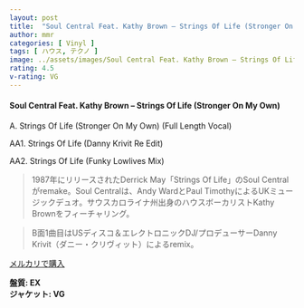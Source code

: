 ```yaml
---
layout: post
title:  "Soul Central Feat. Kathy Brown – Strings Of Life (Stronger On My Own)"
author: mmr
categories: [ Vinyl ]
tags: [ ハウス, テクノ ]
image: ../assets/images/Soul Central Feat. Kathy Brown – Strings Of Life (Stronger On My Own).jpg
rating: 4.5
v-rating: VG
---
```


#### Soul Central Feat. Kathy Brown – Strings Of Life (Stronger On My Own)

A. Strings Of Life (Stronger On My Own) (Full Length Vocal)

AA1. Strings Of Life (Danny Krivit Re Edit)

AA2. Strings Of Life (Funky Lowlives Mix)

> 1987年にリリースされたDerrick May「Strings Of Life」のSoul Centralがremake。Soul Centralは、Andy WardとPaul TimothyによるUKミュージックデュオ。サウスカロライナ州出身のハウスボーカリストKathy Brownをフィーチャリング。

> B面1曲目はUSディスコ＆エレクトロニックDJ/プロデューサーDanny Krivit（ダニー・クリヴィット）によるremix。

[メルカリで購入](https://jp.mercari.com/item/m50862629697)

<div class="mt-4 mb-4 d-flex align-items-center">
<strong class="mr-1">盤質: EX</strong>
</div>
<div class="mt-4 mb-4 d-flex align-items-center">
<strong class="mr-1">ジャケット: VG</strong>
</div>
